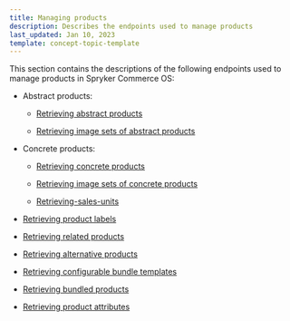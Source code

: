 ```yaml
---
title: Managing products
description: Describes the endpoints used to manage products
last_updated: Jan 10, 2023
template: concept-topic-template
---
```


This section contains the descriptions of the following endpoints used to manage products in Spryker Commerce OS:  
* Abstract products:
 
  * [Retrieving abstract products](/docs/scos/dev/glue-api-guides/{{page.version}}/managing-products/abstract-products/retrieving-abstract-products.html)
  
  * [Retrieving image sets of abstract products](/docs/scos/dev/glue-api-guides/{{page.version}}/managing-products/abstract-products/retrieving-image-sets-of-abstract-products.html)
  
* Concrete products:

  * [Retrieving concrete products](/docs/scos/dev/glue-api-guides/{{page.version}}/managing-products/concrete-products/retrieving-concrete-products.html)
  
  * [Retrieving image sets of concrete products](/docs/scos/dev/glue-api-guides/{{page.version}}/managing-products/concrete-products/retrieving-image-sets-of-concrete-products.html)
  
  * [Retrieving-sales-units](/docs/scos/dev/glue-api-guides/{{page.version}}/managing-products/concrete-products/retrieving-sales-units.html)
  
  
* [Retrieving product labels](/docs/scos/dev/glue-api-guides/{{page.version}}/managing-products/retrieving-product-labels.html)
* [Retrieving related products](/docs/scos/dev/glue-api-guides/{{page.version}}/managing-products/retrieving-related-products.html)
* [Retrieving alternative products](/docs/scos/dev/glue-api-guides/{{page.version}}/managing-products/retrieving-alternative-products.html)
* [Retrieving configurable bundle templates](/docs/scos/dev/glue-api-guides/{{page.version}}/managing-products/retrieving-configurable-bundle-templates.html)
* [Retrieving bundled products](/docs/scos/dev/glue-api-guides/{{page.version}}/managing-products/retrieving-bundled-products.html)
* [Retrieving product attributes](/docs/scos/dev/glue-api-guides/{{page.version}}/managing-products/retrieving-product-attributes.html)
